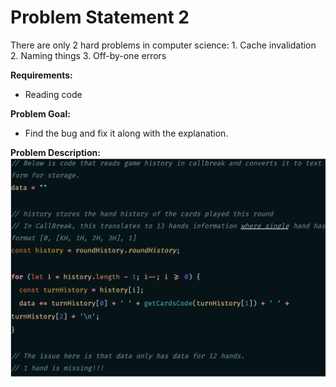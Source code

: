 # Problem Statement 2
There are only 2 hard problems in computer science: 1. Cache invalidation 2. Naming things 3. Off-by-one errors

**Requirements:**
- Reading code

**Problem Goal:** 
- Find the bug and fix it along with the explanation.

**Problem Description:**
![Problem 2](/assets/problem2.png "Problem 2")